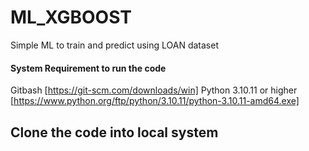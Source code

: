 # ML_XGBOOST
Simple ML to train and predict using LOAN dataset

#### System Requirement to run the code

Gitbash [https://git-scm.com/downloads/win]
Python 3.10.11 or higher [https://www.python.org/ftp/python/3.10.11/python-3.10.11-amd64.exe]

## Clone the code into local system
